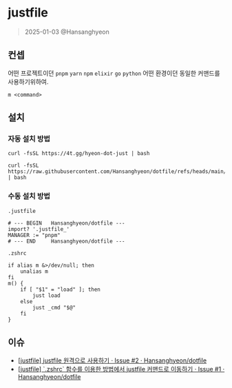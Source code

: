 # justfile

> 2025-01-03 @Hansanghyeon

## 컨셉

어떤 프로젝트이던 `pnpm` `yarn` `npm` `elixir` `go` `python` 어떤 환경이던 동일한 커맨드를 사용하기위하여.

`m <command>`


## 설치

### 자동 설치 방법

```
curl -fsSL https://4t.gg/hyeon-dot-just | bash
```

```
curl -fsSL https://raw.githubusercontent.com/Hansanghyeon/dotfile/refs/heads/main/justfile/install.sh | bash
```

### 수동 설치 방법

`.justfile`

```
# --- BEGIN   Hansanghyeon/dotfile ---
import? '.justfile_'
MANAGER := "pnpm"
# --- END     Hansanghyeon/dotfile ---
```

`.zshrc`

```
if alias m &>/dev/null; then
    unalias m
fi
m() {
    if [ "$1" = "load" ]; then
        just load
    else
        just _cmd "$@"
    fi
}
```

## 이슈

- [[justfile] justfile 원격으로 사용하기 · Issue #2 · Hansanghyeon/dotfile](https://github.com/Hansanghyeon/dotfile/issues/2)
- [[justfile] \`.zshrc\` 함수를 이용한 방법에서 justfile 커맨드로 이동하기 · Issue #1 · Hansanghyeon/dotfile](https://github.com/Hansanghyeon/dotfile/issues/1)

